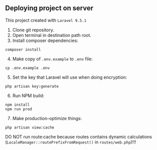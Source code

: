 ## Deploying project on server

This project created with `Laravel 9.5.1`
1) Clone git repository.
2) Open terminal in destination path root.
3) Install composer dependencies:
```shell
composer install
```
4) Make copy of `.env.example` to `.env` file:
```shell
cp .env.example .env
```
5) Set the key that Laravel will use when doing encryption:
```shell
php artisan key:generate
```
6) Run NPM build:
```shell
npm install
npm run prod
```
7) Make production-optimize things:
```
php artisan view:cache
```
DO NOT run route:cache because routes contains dynamic calculations (`LocaleManager::routePrefixFromRequest()` in `routes/web.php`)!!!
